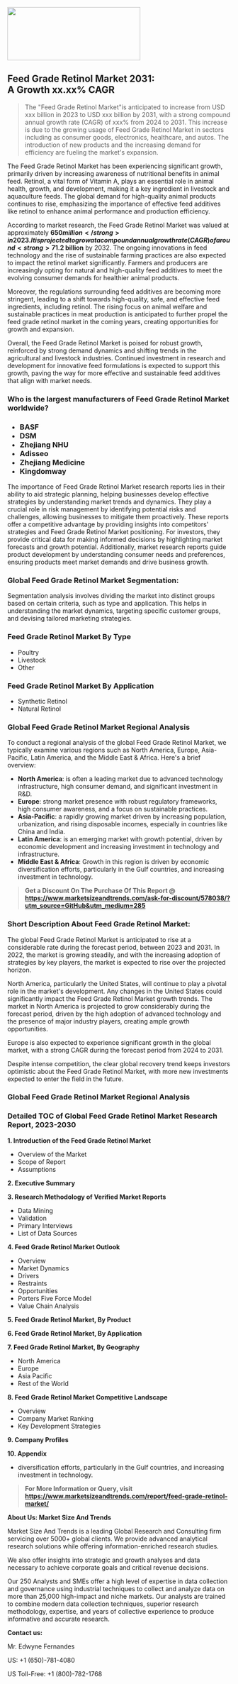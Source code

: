 <img src="https://100x100musica.es/wp-content/uploads/2024/12/Verified-Market-Reports-4-300x120.jpg" alt="" width="300" height="120" class="alignnone size-medium wp-image-100382" /><h2>Feed Grade Retinol Market 2031: A&nbsp;Growth&nbsp;xx.xx% CAGR</h2><blockquote id="" class="">The "Feed Grade Retinol Market"is anticipated to increase from USD xxx billion in 2023 to USD xxx billion by 2031, with a strong compound annual growth rate (CAGR) of xxx% from 2024 to 2031. This increase is due to the growing usage of Feed Grade Retinol Market in sectors including as consumer goods, electronics, healthcare, and autos. The introduction of new products and the increasing demand for efficiency are fueling the market's expansion.</blockquote><p><p>The Feed Grade Retinol Market has been experiencing significant growth, primarily driven by increasing awareness of nutritional benefits in animal feed. Retinol, a vital form of Vitamin A, plays an essential role in animal health, growth, and development, making it a key ingredient in livestock and aquaculture feeds. The global demand for high-quality animal products continues to rise, emphasizing the importance of effective feed additives like retinol to enhance animal performance and production efficiency.</p><p>According to market research, the Feed Grade Retinol Market was valued at approximately <strong>$650 million</strong> in 2023. It is projected to grow at a compound annual growth rate (CAGR) of around <strong>7% from 2024 to 2032</strong>. This growth trajectory is attributed to the expanding livestock sector and the increased focus on improving livestock health and productivity through better feed formulations.</p><p><strong><span style="color: #800000;">Download Full PDF Sample Copy of Feed Grade Retinol Market Report @</span>&nbsp;</strong><a href="https://www.marketsizeandtrends.com/download-sample/578038/?utm_source=Pulse-2&amp;utm_medium=285">https://www.marketsizeandtrends.com/download-sample/578038/?utm_source=Pulse-2&amp;utm_medium=285</a></p><p>Looking ahead, the market is expected to reach an estimated <strong>$1.2 billion</strong> by 2032. The ongoing innovations in feed technology and the rise of sustainable farming practices are also expected to impact the retinol market significantly. Farmers and producers are increasingly opting for natural and high-quality feed additives to meet the evolving consumer demands for healthier animal products.</p><p>Moreover, the regulations surrounding feed additives are becoming more stringent, leading to a shift towards high-quality, safe, and effective feed ingredients, including retinol. The rising focus on animal welfare and sustainable practices in meat production is anticipated to further propel the feed grade retinol market in the coming years, creating opportunities for growth and expansion.</p><p>Overall, the Feed Grade Retinol Market is poised for robust growth, reinforced by strong demand dynamics and shifting trends in the agricultural and livestock industries. Continued investment in research and development for innovative feed formulations is expected to support this growth, paving the way for more effective and sustainable feed additives that align with market needs.</p></p><h3 id="" class="">Who is the largest manufacturers of&nbsp;Feed Grade Retinol Market worldwide?</h3><h3 class=""><p><ul><li>BASF </li><li> DSM </li><li> Zhejiang NHU </li><li> Adisseo </li><li> Zhejiang Medicine </li><li> Kingdomway</li></ul></p></h3><p id="ember58" class="ember-view reader-text-block__paragraph">The importance of&nbsp;Feed Grade Retinol Market research reports lies in their ability to aid strategic planning, helping businesses develop effective strategies by understanding market trends and dynamics. They play a crucial role in risk management by identifying potential risks and challenges, allowing businesses to mitigate them proactively. These reports offer a competitive advantage by providing insights into competitors' strategies and Feed Grade Retinol Market positioning. For investors, they provide critical data for making informed decisions by highlighting market forecasts and growth potential. Additionally, market research reports guide product development by understanding consumer needs and preferences, ensuring products meet market demands and drive business growth.</p><h3 id="" class="">Global&nbsp;Feed Grade Retinol Market Segmentation:</h3><p id="" class="">Segmentation analysis involves dividing the market into distinct groups based on certain criteria, such as type and application. This helps in understanding the market dynamics, targeting specific customer groups, and devising tailored marketing strategies.</p><h3 id="" class="">Feed Grade Retinol Market&nbsp;By Type</h3><p><p><ul><li>Poultry</li><li> Livestock</li><li> Other</p></li></ul></p></p><h3 id="" class="">Feed Grade Retinol Market&nbsp;By Application</h3><p class=""><p><ul><li>Synthetic Retinol</li><li> Natural Retinol</li></ul></p></p><h3 id="" class="">Global Feed Grade Retinol Market Regional Analysis</h3><p id="" class="">To conduct a regional analysis of the global Feed Grade Retinol Market, we typically examine various regions such as North America, Europe, Asia-Pacific, Latin America, and the Middle East &amp; Africa. Here's a brief overview:</p><ul><li><strong>North America</strong>: is often a leading market due to advanced technology infrastructure, high consumer demand, and significant investment in R&amp;D.</li><li><strong>Europe</strong>: strong market presence with robust regulatory frameworks, high consumer awareness, and a focus on sustainable practices.</li><li><strong>Asia-Pacific</strong>: a rapidly growing market driven by increasing population, urbanization, and rising disposable incomes, especially in countries like China and India.</li><li><strong>Latin America</strong>: is an emerging market with growth potential, driven by economic development and increasing investment in technology and infrastructure.</li><li><strong>Middle East &amp; Africa</strong>: Growth in this region is driven by economic diversification efforts, particularly in the Gulf countries, and increasing investment in technology.</li></ul><blockquote id="" class=""><strong>Get a Discount On The Purchase Of This Report @ <a href="https://www.marketsizeandtrends.com/download-sample/578038/?utm_source=GitHub&utm_medium=285" target="_blank">https://www.marketsizeandtrends.com/ask-for-discount/578038/?utm_source=GitHub&utm_medium=285</a></strong></blockquote><h3>Short Description About Feed Grade Retinol Market:</h3><p id="ember58" class="ember-view reader-text-block__paragraph">The global&nbsp;Feed Grade Retinol Market&nbsp;is anticipated to rise at a considerable rate during the forecast period, between 2023 and 2031. In 2022, the market is growing steadily, and with the increasing adoption of strategies by key players, the market is expected to rise over the projected horizon.</p><p id="ember59" class="ember-view reader-text-block__paragraph">North America, particularly the United States, will continue to play a pivotal role in the market's development. Any changes in the United States could significantly impact the&nbsp;Feed Grade Retinol Market&nbsp;growth trends. The market in North America is projected to grow considerably during the forecast period, driven by the high adoption of advanced technology and the presence of major industry players, creating ample growth opportunities.</p><p id="ember60" class="ember-view reader-text-block__paragraph">Europe is also expected to experience significant growth in the global market, with a strong CAGR during the forecast period from 2024 to 2031.</p><p id="ember61" class="ember-view reader-text-block__paragraph">Despite intense competition, the clear global recovery trend keeps investors optimistic about the&nbsp;Feed Grade Retinol Market, with more new investments expected to enter the field in the future.</p><h3 id="" class="">Global Feed Grade Retinol Market Regional Analysis</h3><h3 id="" class="">Detailed TOC of Global Feed Grade Retinol Market Research Report, 2023-2030</h3><p id="" class=""><strong>1. Introduction of the Feed Grade Retinol Market</strong></p><ul><li>Overview of the Market</li><li>Scope of Report</li><li>Assumptions</li></ul><p id="" class=""><strong>2. Executive Summary</strong></p><p id="" class=""><strong>3. Research Methodology of Verified Market Reports</strong></p><ul><li>Data Mining</li><li>Validation</li><li>Primary Interviews</li><li>List of Data Sources</li></ul><p id="" class=""><strong>4. Feed Grade Retinol Market Outlook</strong></p><ul><li>Overview</li><li>Market Dynamics</li><li>Drivers</li><li>Restraints</li><li>Opportunities</li><li>Porters Five Force Model</li><li>Value Chain Analysis</li></ul><p id="" class=""><strong>5. Feed Grade Retinol Market, By Product</strong></p><p id="" class=""><strong>6. Feed Grade Retinol Market, By Application</strong></p><p id="" class=""><strong>7. Feed Grade Retinol Market, By Geography</strong></p><ul><li>North America</li><li>Europe</li><li>Asia Pacific</li><li>Rest of the World</li></ul><p id="" class=""><strong>8. Feed Grade Retinol Market Competitive Landscape</strong></p><ul><li>Overview</li><li>Company Market Ranking</li><li>Key Development Strategies</li></ul><p id="" class=""><strong>9. Company Profiles</strong></p><p id="" class=""><strong>10. Appendix</strong></p><ul><li>diversification efforts, particularly in the Gulf countries, and increasing investment in technology.</li></ul><blockquote id="" class=""><strong>For More Information or Query, visit <strong><strong><a href="https://www.marketsizeandtrends.com/report/feed-grade-retinol-market/" target="_blank">https://www.marketsizeandtrends.com/report/feed-grade-retinol-market/</a></strong></strong></strong></blockquote><p id="" class=""><strong>About Us: Market Size And Trends</strong></p><p id="" class="">Market Size And Trends is a leading Global Research and Consulting firm servicing over 5000+ global clients. We provide advanced analytical research solutions while offering information-enriched research studies.</p><p id="" class="">We also offer insights into strategic and growth analyses and data necessary to achieve corporate goals and critical revenue decisions.</p><p id="" class="">Our 250 Analysts and SMEs offer a high level of expertise in data collection and governance using industrial techniques to collect and analyze data on more than 25,000 high-impact and niche markets. Our analysts are trained to combine modern data collection techniques, superior research methodology, expertise, and years of collective experience to produce informative and accurate research.</p><p id="" class=""><strong>Contact us:</strong></p><p id="" class="">Mr. Edwyne Fernandes</p><p id="" class="">US: +1 (650)-781-4080</p><p id="" class="">US Toll-Free: +1 (800)-782-1768</p>
